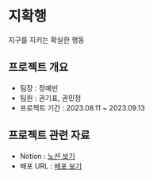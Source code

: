 # 지확행

지구를 지키는 확실한 행동

## 프로젝트 개요

- 팀장 : 정예빈
- 팀원 : 권기표, 권민정
- 프로젝트 기간 : 2023.08.11 ~ 2023.09.13

## 프로젝트 관련 자료

- Notion : [노션 보기](https://www.notion.so/invite/06dbd24e1470b5c8b810bb7fd987b512f9583f4d)
- 배포 URL : [배포 보기](https:)
